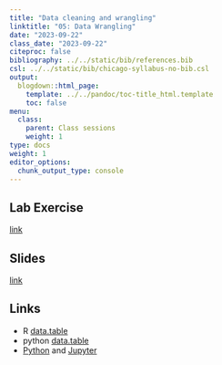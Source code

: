 ```yaml
---
title: "Data cleaning and wrangling"
linktitle: "05: Data Wrangling"
date: "2023-09-22"
class_date: "2023-09-22"
citeproc: false
bibliography: ../../static/bib/references.bib
csl: ../../static/bib/chicago-syllabus-no-bib.csl
output:
  blogdown::html_page:
    template: ../../pandoc/toc-title_html.template
    toc: false
menu:
  class:
    parent: Class sessions
    weight: 1
type: docs
weight: 1
editor_options: 
  chunk_output_type: console
---
```


## Lab Exercise

[link](/PM566/assignment/05-lab)

## Slides

[link](/PM566/slides/05-data-wrangling/slides.html)

## Links

- R [data.table](https://rdatatable.gitlab.io/data.table/)
- python [data.table](https://github.com/h2oai/datatable)
- [Python](https://www.python.org/) and [Jupyter](https://jupyter.org/)
